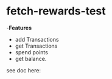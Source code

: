 # fetch-rewards-test

-**Features**

- add Transactions
- get Transactions
- spend points
- get balance.

see doc here:
